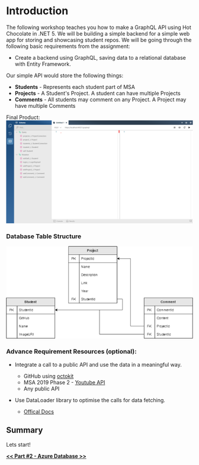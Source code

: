 # Introduction

The following workshop teaches you how to make a GraphQL API using Hot Chocolate in .NET 5. We will be building a simple backend for a simple web app for storing and showcasing student repos. We will be going through the following basic requirements from the assignment:

- Create a backend using GraphQL, saving data to a relational database with
  Entity Framework.

Our simple API would store the following things:

- **Students** - Represents each student part of MSA
- **Projects** - A Student's Project. A student can have multiple Projects
- **Comments** - All students may comment on any Project. A Project may have multiple Comments

Final Product:
![1-introduction-to-msa-yearbook/Untitled.png](1-introduction-to-msa-yearbook/Untitled.png)

### Database Table Structure

![1-introduction-to-msa-yearbook/entity.png](1-introduction-to-msa-yearbook/entity.png)

### Advance Requirement Resources (optional):

- Integrate a call to a public API and use the data in a meaningful way.

  - GitHub using [octokit](https://octokitnet.readthedocs.io/en/latest/)
  - MSA 2019 Phase 2 - [Youtube API](https://github.com/NZMSA/2019-Phase-2/tree/master/2.%20API/Part4-YouTubeAPI)
  - Any public API

- Use DataLoader library to optimise the calls for data fetching.
  - [Offical Docs](https://chillicream.com/docs/hotchocolate/fetching-data/dataloader)

## Summary

Lets start!

[**<< Part #2 - Azure Database >>**](2-azure-sql-database.md)
